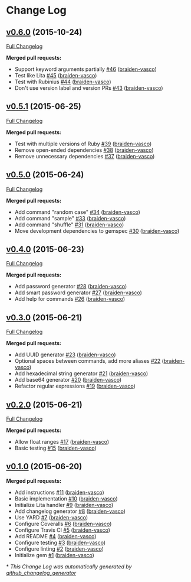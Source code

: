 # Change Log

## [v0.6.0](https://github.com/braiden-vasco/lita-random/tree/v0.6.0) (2015-10-24)
[Full Changelog](https://github.com/braiden-vasco/lita-random/compare/v0.5.1...v0.6.0)

**Merged pull requests:**

- Support keyword arguments partially [\#46](https://github.com/braiden-vasco/lita-random/pull/46) ([braiden-vasco](https://github.com/braiden-vasco))
- Test like Lita [\#45](https://github.com/braiden-vasco/lita-random/pull/45) ([braiden-vasco](https://github.com/braiden-vasco))
- Test with Rubinius [\#44](https://github.com/braiden-vasco/lita-random/pull/44) ([braiden-vasco](https://github.com/braiden-vasco))
- Don't use version label and version PRs [\#43](https://github.com/braiden-vasco/lita-random/pull/43) ([braiden-vasco](https://github.com/braiden-vasco))

## [v0.5.1](https://github.com/braiden-vasco/lita-random/tree/v0.5.1) (2015-06-25)
[Full Changelog](https://github.com/braiden-vasco/lita-random/compare/v0.5.0...v0.5.1)

**Merged pull requests:**

- Test with multiple versions of Ruby [\#39](https://github.com/braiden-vasco/lita-random/pull/39) ([braiden-vasco](https://github.com/braiden-vasco))
- Remove open-ended dependencies [\#38](https://github.com/braiden-vasco/lita-random/pull/38) ([braiden-vasco](https://github.com/braiden-vasco))
- Remove unnecessary dependencies [\#37](https://github.com/braiden-vasco/lita-random/pull/37) ([braiden-vasco](https://github.com/braiden-vasco))

## [v0.5.0](https://github.com/braiden-vasco/lita-random/tree/v0.5.0) (2015-06-24)
[Full Changelog](https://github.com/braiden-vasco/lita-random/compare/v0.4.0...v0.5.0)

**Merged pull requests:**

- Add command "random case" [\#34](https://github.com/braiden-vasco/lita-random/pull/34) ([braiden-vasco](https://github.com/braiden-vasco))
- Add command "sample" [\#33](https://github.com/braiden-vasco/lita-random/pull/33) ([braiden-vasco](https://github.com/braiden-vasco))
- Add command "shuffle" [\#31](https://github.com/braiden-vasco/lita-random/pull/31) ([braiden-vasco](https://github.com/braiden-vasco))
- Move development dependencies to gemspec [\#30](https://github.com/braiden-vasco/lita-random/pull/30) ([braiden-vasco](https://github.com/braiden-vasco))

## [v0.4.0](https://github.com/braiden-vasco/lita-random/tree/v0.4.0) (2015-06-23)
[Full Changelog](https://github.com/braiden-vasco/lita-random/compare/v0.3.0...v0.4.0)

**Merged pull requests:**

- Add password generator [\#28](https://github.com/braiden-vasco/lita-random/pull/28) ([braiden-vasco](https://github.com/braiden-vasco))
- Add smart password generator [\#27](https://github.com/braiden-vasco/lita-random/pull/27) ([braiden-vasco](https://github.com/braiden-vasco))
- Add help for commands [\#26](https://github.com/braiden-vasco/lita-random/pull/26) ([braiden-vasco](https://github.com/braiden-vasco))

## [v0.3.0](https://github.com/braiden-vasco/lita-random/tree/v0.3.0) (2015-06-21)
[Full Changelog](https://github.com/braiden-vasco/lita-random/compare/v0.2.0...v0.3.0)

**Merged pull requests:**

- Add UUID generator [\#23](https://github.com/braiden-vasco/lita-random/pull/23) ([braiden-vasco](https://github.com/braiden-vasco))
- Optional spaces between commands, add more aliases [\#22](https://github.com/braiden-vasco/lita-random/pull/22) ([braiden-vasco](https://github.com/braiden-vasco))
- Add hexadecimal string generator [\#21](https://github.com/braiden-vasco/lita-random/pull/21) ([braiden-vasco](https://github.com/braiden-vasco))
- Add base64 generator [\#20](https://github.com/braiden-vasco/lita-random/pull/20) ([braiden-vasco](https://github.com/braiden-vasco))
- Refactor regular expressions [\#19](https://github.com/braiden-vasco/lita-random/pull/19) ([braiden-vasco](https://github.com/braiden-vasco))

## [v0.2.0](https://github.com/braiden-vasco/lita-random/tree/v0.2.0) (2015-06-21)
[Full Changelog](https://github.com/braiden-vasco/lita-random/compare/v0.1.0...v0.2.0)

**Merged pull requests:**

- Allow float ranges [\#17](https://github.com/braiden-vasco/lita-random/pull/17) ([braiden-vasco](https://github.com/braiden-vasco))
- Basic testing [\#15](https://github.com/braiden-vasco/lita-random/pull/15) ([braiden-vasco](https://github.com/braiden-vasco))

## [v0.1.0](https://github.com/braiden-vasco/lita-random/tree/v0.1.0) (2015-06-20)
**Merged pull requests:**

- Add instructions [\#11](https://github.com/braiden-vasco/lita-random/pull/11) ([braiden-vasco](https://github.com/braiden-vasco))
- Basic implementation [\#10](https://github.com/braiden-vasco/lita-random/pull/10) ([braiden-vasco](https://github.com/braiden-vasco))
- Initialize Lita handler [\#9](https://github.com/braiden-vasco/lita-random/pull/9) ([braiden-vasco](https://github.com/braiden-vasco))
- Add changelog generator [\#8](https://github.com/braiden-vasco/lita-random/pull/8) ([braiden-vasco](https://github.com/braiden-vasco))
- Use YARD [\#7](https://github.com/braiden-vasco/lita-random/pull/7) ([braiden-vasco](https://github.com/braiden-vasco))
- Configure Coveralls [\#6](https://github.com/braiden-vasco/lita-random/pull/6) ([braiden-vasco](https://github.com/braiden-vasco))
- Configure Travis CI [\#5](https://github.com/braiden-vasco/lita-random/pull/5) ([braiden-vasco](https://github.com/braiden-vasco))
- Add README [\#4](https://github.com/braiden-vasco/lita-random/pull/4) ([braiden-vasco](https://github.com/braiden-vasco))
- Configure testing [\#3](https://github.com/braiden-vasco/lita-random/pull/3) ([braiden-vasco](https://github.com/braiden-vasco))
- Configure linting [\#2](https://github.com/braiden-vasco/lita-random/pull/2) ([braiden-vasco](https://github.com/braiden-vasco))
- Initialize gem [\#1](https://github.com/braiden-vasco/lita-random/pull/1) ([braiden-vasco](https://github.com/braiden-vasco))



\* *This Change Log was automatically generated by [github_changelog_generator](https://github.com/skywinder/Github-Changelog-Generator)*